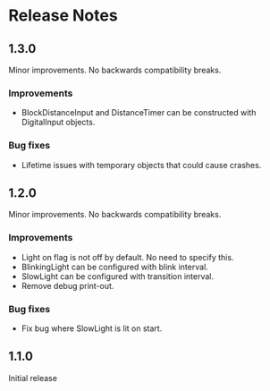 # Release Notes

## 1.3.0
Minor improvements. No backwards compatibility breaks.
### Improvements
* BlockDistanceInput and DistanceTimer can be constructed with 
  DigitalInput objects.
### Bug fixes
* Lifetime issues with temporary objects that could cause crashes.

## 1.2.0
Minor improvements. No backwards compatibility breaks.
### Improvements
* Light on flag is not off by default. No need to specify this.
* BlinkingLight can be configured with blink interval.
* SlowLight can be configured with transition interval.
* Remove debug print-out.
### Bug fixes
* Fix bug where SlowLight is lit on start.

## 1.1.0
Initial release